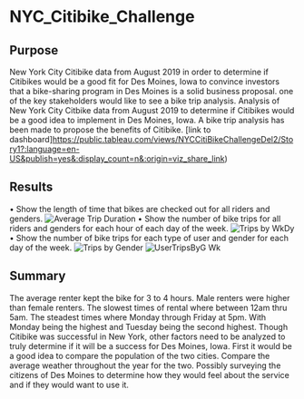 # NYC_Citibike_Challenge
## Purpose
New York City Citibike data from August 2019 in order to determine if Citibikes would be a good fit for Des Moines, Iowa
to convince investors that a bike-sharing program in Des Moines is a solid business proposal. 
one of the key stakeholders would like to see a bike trip analysis.
Analysis of New York City Citbike data from August 2019 to determine if Citibikes would be a good idea to implement in Des Moines, Iowa. A bike trip analysis has been made to propose the benefits of Citibike. 
[link to dashboard]https://public.tableau.com/views/NYCCitiBikeChallengeDel2/Story1?:language=en-US&publish=yes&:display_count=n&:origin=viz_share_link)
## Results

•	Show the length of time that bikes are checked out for all riders and genders.
![Average Trip Duration](https://user-images.githubusercontent.com/83199109/135744237-8dd0bc44-364f-4198-b968-c4c9f6cc073d.png)
•	Show the number of bike trips for all riders and genders for each hour of each day of the week.
![Trips by WkDy](https://user-images.githubusercontent.com/83199109/135744232-e5e4ac2b-8dc1-4fb4-bac0-0b1265800356.png)
•	Show the number of bike trips for each type of user and gender for each day of the week.
![Trips by Gender](https://user-images.githubusercontent.com/83199109/135744234-3de67dcb-e0f6-4c55-af5c-197d4306433d.png)
![UserTripsByG Wk](https://user-images.githubusercontent.com/83199109/135744236-4ea8252d-50d0-4776-a638-ad2ec2c7ebb1.png)
## Summary
The average renter kept the bike for 3 to 4 hours. Male renters were higher than female renters. The slowest times of rental where between 12am thru 5am. The steadest times where Monday through Friday at 5pm. With Monday being the highest and Tuesday being the second highest. 
Though Citibike was successful in New York, other factors need to be analyzed to truly determine if it will be a success for Des Moines, Iowa. First it would be a good idea to compare the population of the two cities. Compare the average weather throughout the year for the two. Possibly surveying the citizens of Des Moines to determine how they would feel about the service and if they would want to use it.

